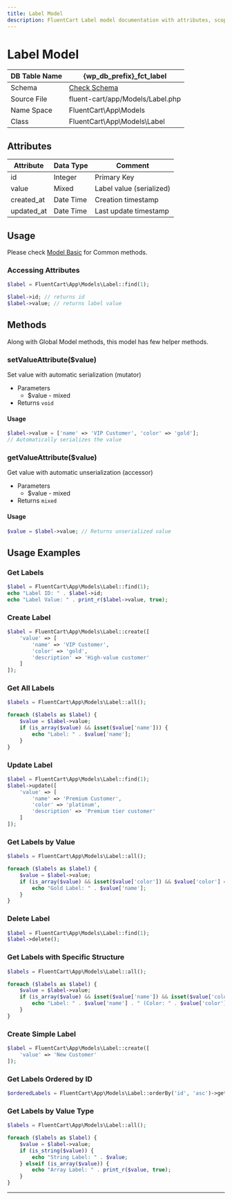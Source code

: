 ```yaml
---
title: Label Model
description: FluentCart Label model documentation with attributes, scopes, relationships, and methods.
---
```


# Label Model

| DB Table Name | {wp_db_prefix}_fct_label               |
| ------------- | ------------------------------------- |
| Schema        | [Check Schema](/database/schema#fct-label-table) |
| Source File   | fluent-cart/app/Models/Label.php     |
| Name Space    | FluentCart\App\Models                 |
| Class         | FluentCart\App\Models\Label           |

## Attributes

| Attribute          | Data Type | Comment |
| ------------------ | --------- | ------- |
| id                 | Integer   | Primary Key |
| value              | Mixed     | Label value (serialized) |
| created_at         | Date Time | Creation timestamp |
| updated_at         | Date Time | Last update timestamp |

## Usage

Please check [Model Basic](/database/models) for Common methods.

### Accessing Attributes

```php
$label = FluentCart\App\Models\Label::find(1);

$label->id; // returns id
$label->value; // returns label value
```

## Methods

Along with Global Model methods, this model has few helper methods.

### setValueAttribute($value)

Set value with automatic serialization (mutator)

* Parameters  
   * $value - mixed
* Returns `void`

#### Usage

```php
$label->value = ['name' => 'VIP Customer', 'color' => 'gold'];
// Automatically serializes the value
```

### getValueAttribute($value)

Get value with automatic unserialization (accessor)

* Parameters  
   * $value - mixed
* Returns `mixed`

#### Usage

```php
$value = $label->value; // Returns unserialized value
```

## Usage Examples

### Get Labels

```php
$label = FluentCart\App\Models\Label::find(1);
echo "Label ID: " . $label->id;
echo "Label Value: " . print_r($label->value, true);
```

### Create Label

```php
$label = FluentCart\App\Models\Label::create([
    'value' => [
        'name' => 'VIP Customer',
        'color' => 'gold',
        'description' => 'High-value customer'
    ]
]);
```

### Get All Labels

```php
$labels = FluentCart\App\Models\Label::all();

foreach ($labels as $label) {
    $value = $label->value;
    if (is_array($value) && isset($value['name'])) {
        echo "Label: " . $value['name'];
    }
}
```

### Update Label

```php
$label = FluentCart\App\Models\Label::find(1);
$label->update([
    'value' => [
        'name' => 'Premium Customer',
        'color' => 'platinum',
        'description' => 'Premium tier customer'
    ]
]);
```

### Get Labels by Value

```php
$labels = FluentCart\App\Models\Label::all();

foreach ($labels as $label) {
    $value = $label->value;
    if (is_array($value) && isset($value['color']) && $value['color'] === 'gold') {
        echo "Gold Label: " . $value['name'];
    }
}
```

### Delete Label

```php
$label = FluentCart\App\Models\Label::find(1);
$label->delete();
```

### Get Labels with Specific Structure

```php
$labels = FluentCart\App\Models\Label::all();

foreach ($labels as $label) {
    $value = $label->value;
    if (is_array($value) && isset($value['name']) && isset($value['color'])) {
        echo "Label: " . $value['name'] . " (Color: " . $value['color'] . ")";
    }
}
```

### Create Simple Label

```php
$label = FluentCart\App\Models\Label::create([
    'value' => 'New Customer'
]);
```

### Get Labels Ordered by ID

```php
$orderedLabels = FluentCart\App\Models\Label::orderBy('id', 'asc')->get();
```

### Get Labels by Value Type

```php
$labels = FluentCart\App\Models\Label::all();

foreach ($labels as $label) {
    $value = $label->value;
    if (is_string($value)) {
        echo "String Label: " . $value;
    } elseif (is_array($value)) {
        echo "Array Label: " . print_r($value, true);
    }
}
```

---

